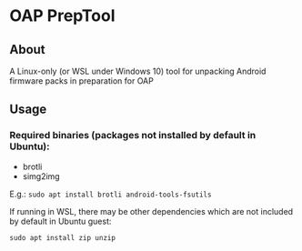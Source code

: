 # OAP PrepTool

## About

A Linux-only (or WSL under Windows 10) tool for unpacking Android firmware packs in preparation for OAP



## Usage

### Required binaries (packages not installed by default in Ubuntu):

 - brotli
 - simg2img

E.g.:
`sudo apt install brotli android-tools-fsutils`

If running in WSL, there may be other dependencies which are not included by default in Ubuntu guest:

`sudo apt install zip unzip`

